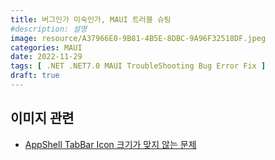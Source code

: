 ```yaml
---
title: 버그인가 미숙인가, MAUI 트러블 슈팅
#description: 설명
image: resource/A37966E0-9B81-4B5E-8DBC-9A96F32518DF.jpeg
categories: MAUI
date: 2022-11-29
tags: [ .NET .NET7.0 MAUI TroubleShooting Bug Error Fix ]
draft: true
---
```


## 이미지 관련
- [AppShell TabBar Icon 크기가 맞지 않는 문제](AppShell%20TabBar%20Icon%20크기가%20맞지%20않는%20문제.md)
